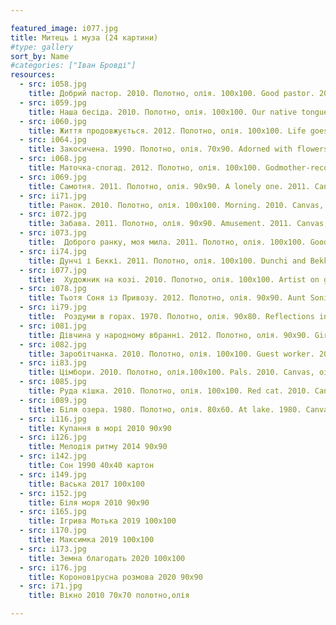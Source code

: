 ```yaml
---

featured_image: i077.jpg
title: Митець і муза (24 картини)
#type: gallery
sort_by: Name
#categories: ["Іван Бровді"]
resources:
  - src: i058.jpg
    title: Добрий пастор. 2010. Полотно, олія. 100х100. Good pastor. 2010. Canvas, oil.
  - src: i059.jpg
    title: Наша бесіда. 2010. Полотно, олія. 100х100. Our native tongue. 2010. Canvas, oil.
  - src: i060.jpg
    title: Життя продовжується. 2012. Полотно, олія. 100х100. Life goes on. 2012. Canvas, oil.
  - src: i064.jpg
    title: Закосичена. 1990. Полотно, олія. 70х90. Adorned with flowers. 1990. Canvas, oil. 70x90.
  - src: i068.jpg
    title: Маточка-спогад. 2012. Полотно, олія. 100х100. Godmother-recollection. 2012. Canvas, oil.
  - src: i069.jpg
    title: Самотня. 2011. Полотно, олія. 90х90. A lonely one. 2011. Canvas, oil. 
  - src: ii71.jpg
    title: Ранок. 2010. Полотно, олія. 100х100. Morning. 2010. Canvas, oil.
  - src: i072.jpg
    title: Забава. 2011. Полотно, олія. 90х90. Amusement. 2011. Canvas, oil.
  - src: i073.jpg
    title:  Доброго ранку, моя мила. 2011. Полотно, олія. 100х100. Good morning, my honey. 2011. Canvas, oil.
  - src: ii74.jpg
    title: Дунчі і Беккі. 2011. Полотно, олія. 100x100. Dunchi and Bekki. 2011. Canvas, oil.
  - src: i077.jpg
    title:  Художник на козi. 2010. Полотно, олія. 100х100. Artist on goat. 2010. Canvas, oil.
  - src: i078.jpg
    title: Тьотя Соня із Привозу. 2012. Полотно, олія. 90х90. Aunt Sonia from Privoz. 2012. Canvas, oil.
  - src: ii79.jpg
    title:  Роздуми в горах. 1970. Полотно, олія. 90х80. Reflections in the mountains. 1970. Canvas, oil.
  - src: i081.jpg
    title: Дівчина у народному вбранні. 2012. Полотно, олія. 90х90. Girl in folk clothes. 2012. Canvas, oil.
  - src: i082.jpg
    title: Заробітчанка. 2010. Полотно, олія. 100х100. Guest worker. 2010. Canvas, oil.
  - src: ii83.jpg
    title: Цімбори. 2010. Полотно, олія.100x100. Pals. 2010. Canvas, oil.
  - src: i085.jpg
    title: Руда кішка. 2010. Полотно, олія. 100х100. Red cat. 2010. Canvas, oil.
  - src: i089.jpg
    title: Біля озера. 1980. Полотно, олія. 80х60. At lake. 1980. Canvas, oil.
  - src: i116.jpg
    title: Купання в морі 2010 90х90
  - src: i126.jpg
    title: Мелодія ритму 2014 90х90
  - src: i142.jpg
    title: Сон 1990 40х40 картон
  - src: i149.jpg
    title: Васька 2017 100х100
  - src: i152.jpg
    title: Біля моря 2010 90х90
  - src: i165.jpg
    title: Ігрива Мотька 2019 100х100
  - src: i170.jpg
    title: Максимка 2019 100х100
  - src: i173.jpg
    title: Земна благодать 2020 100х100
  - src: i176.jpg
    title: Короновірусна розмова 2020 90х90
  - src: i71.jpg
    title: Вікно 2010 70х70 полотно,олія

---
```


